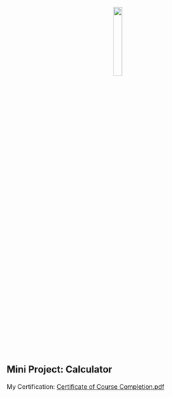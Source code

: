 <p align="center"><img src="https://myskill.id/_next/image?url=%2F_next%2Fstatic%2Fmedia%2Fmyskill-logo.0b4d0f9d.png&w=828&q=75" style="width:20%; margin:auto;"  ></p>

## Mini Project: Calculator
My Certification: [Certificate of Course Completion.pdf](https://raw.githubusercontent.com/Rafipranata/simple-calculator/main/Certificate-of-Course-Completion.pdf
)

